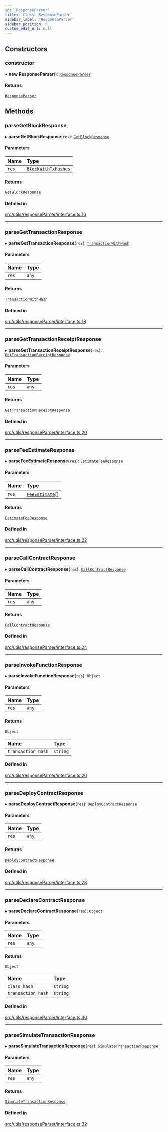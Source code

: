 ```yaml
---
id: 'ResponseParser'
title: 'Class: ResponseParser'
sidebar_label: 'ResponseParser'
sidebar_position: 0
custom_edit_url: null
---
```


## Constructors

### constructor

• **new ResponseParser**(): [`ResponseParser`](ResponseParser.md)

#### Returns

[`ResponseParser`](ResponseParser.md)

## Methods

### parseGetBlockResponse

▸ **parseGetBlockResponse**(`res`): [`GetBlockResponse`](../namespaces/types.md#getblockresponse)

#### Parameters

| Name  | Type                                                            |
| :---- | :-------------------------------------------------------------- |
| `res` | [`BlockWithTxHashes`](../namespaces/types.md#blockwithtxhashes) |

#### Returns

[`GetBlockResponse`](../namespaces/types.md#getblockresponse)

#### Defined in

[src/utils/responseParser/interface.ts:16](https://github.com/starknet-io/starknet.js/blob/v7.6.4/src/utils/responseParser/interface.ts#L16)

---

### parseGetTransactionResponse

▸ **parseGetTransactionResponse**(`res`): [`TransactionWithHash`](../namespaces/types.md#transactionwithhash)

#### Parameters

| Name  | Type  |
| :---- | :---- |
| `res` | `any` |

#### Returns

[`TransactionWithHash`](../namespaces/types.md#transactionwithhash)

#### Defined in

[src/utils/responseParser/interface.ts:18](https://github.com/starknet-io/starknet.js/blob/v7.6.4/src/utils/responseParser/interface.ts#L18)

---

### parseGetTransactionReceiptResponse

▸ **parseGetTransactionReceiptResponse**(`res`): [`GetTransactionReceiptResponse`](../namespaces/types.md#gettransactionreceiptresponse)

#### Parameters

| Name  | Type  |
| :---- | :---- |
| `res` | `any` |

#### Returns

[`GetTransactionReceiptResponse`](../namespaces/types.md#gettransactionreceiptresponse)

#### Defined in

[src/utils/responseParser/interface.ts:20](https://github.com/starknet-io/starknet.js/blob/v7.6.4/src/utils/responseParser/interface.ts#L20)

---

### parseFeeEstimateResponse

▸ **parseFeeEstimateResponse**(`res`): [`EstimateFeeResponse`](../namespaces/types.md#estimatefeeresponse)

#### Parameters

| Name  | Type                                                  |
| :---- | :---------------------------------------------------- |
| `res` | [`FeeEstimate`](../namespaces/types.md#feeestimate)[] |

#### Returns

[`EstimateFeeResponse`](../namespaces/types.md#estimatefeeresponse)

#### Defined in

[src/utils/responseParser/interface.ts:22](https://github.com/starknet-io/starknet.js/blob/v7.6.4/src/utils/responseParser/interface.ts#L22)

---

### parseCallContractResponse

▸ **parseCallContractResponse**(`res`): [`CallContractResponse`](../namespaces/types.md#callcontractresponse)

#### Parameters

| Name  | Type  |
| :---- | :---- |
| `res` | `any` |

#### Returns

[`CallContractResponse`](../namespaces/types.md#callcontractresponse)

#### Defined in

[src/utils/responseParser/interface.ts:24](https://github.com/starknet-io/starknet.js/blob/v7.6.4/src/utils/responseParser/interface.ts#L24)

---

### parseInvokeFunctionResponse

▸ **parseInvokeFunctionResponse**(`res`): `Object`

#### Parameters

| Name  | Type  |
| :---- | :---- |
| `res` | `any` |

#### Returns

`Object`

| Name               | Type     |
| :----------------- | :------- |
| `transaction_hash` | `string` |

#### Defined in

[src/utils/responseParser/interface.ts:26](https://github.com/starknet-io/starknet.js/blob/v7.6.4/src/utils/responseParser/interface.ts#L26)

---

### parseDeployContractResponse

▸ **parseDeployContractResponse**(`res`): [`DeployContractResponse`](../interfaces/types.DeployContractResponse.md)

#### Parameters

| Name  | Type  |
| :---- | :---- |
| `res` | `any` |

#### Returns

[`DeployContractResponse`](../interfaces/types.DeployContractResponse.md)

#### Defined in

[src/utils/responseParser/interface.ts:28](https://github.com/starknet-io/starknet.js/blob/v7.6.4/src/utils/responseParser/interface.ts#L28)

---

### parseDeclareContractResponse

▸ **parseDeclareContractResponse**(`res`): `Object`

#### Parameters

| Name  | Type  |
| :---- | :---- |
| `res` | `any` |

#### Returns

`Object`

| Name               | Type     |
| :----------------- | :------- |
| `class_hash`       | `string` |
| `transaction_hash` | `string` |

#### Defined in

[src/utils/responseParser/interface.ts:30](https://github.com/starknet-io/starknet.js/blob/v7.6.4/src/utils/responseParser/interface.ts#L30)

---

### parseSimulateTransactionResponse

▸ **parseSimulateTransactionResponse**(`res`): [`SimulateTransactionResponse`](../namespaces/types.md#simulatetransactionresponse)

#### Parameters

| Name  | Type  |
| :---- | :---- |
| `res` | `any` |

#### Returns

[`SimulateTransactionResponse`](../namespaces/types.md#simulatetransactionresponse)

#### Defined in

[src/utils/responseParser/interface.ts:32](https://github.com/starknet-io/starknet.js/blob/v7.6.4/src/utils/responseParser/interface.ts#L32)
